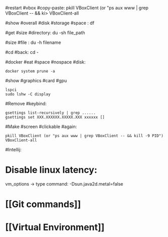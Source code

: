 #restart #vbox #copy-paste:
pkill VBoxClient (or "ps aux www | grep VBoxClient -- && ki>
VBoxClient-all


#show #overall #disk #storage #space :
df

#get #size #directory:
du -sh file_path

#size #file :
du -h filename

#cd #back:
cd -

#docker #eat #space #nospace #disk:
```
docker system prune -a
```

#show #graphics #card #gpu
```
lspci
sudo lshw -C display
```


#Remove #keybind:
```
gsettings list-recursively | grep ......
gsettings set XXX.XXXXXX.XXXXX.XXX xxxxxx []
```

#Make #screen #clickable #again:
```
pkill VBoxClient (or "ps aux www | grep VBoxClient -- && kill -9 PID")
VBoxClient-all
```


#Intellij:

# Disable linux latency:
vm_options -> type command: -Dsun.java2d.metal=false


# [[Git commands]]

# [[Virtual Environment]]
